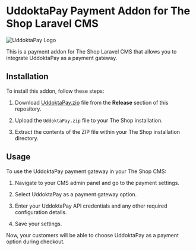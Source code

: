 # UddoktaPay Payment Addon for The Shop Laravel CMS

![UddoktaPay Logo](https://uddoktapay.com/assets/images/logo.png)

This is a payment addon for The Shop Laravel CMS that allows you to integrate UddoktaPay as a payment gateway.

## Installation

To install this addon, follow these steps:

1. Download [UddoktaPay.zip](https://github.com/uddoktapay/TheShop/releases/download/v1.0.0/UddoktaPay.zip) file from the **Release** section of this repository.

2. Upload the `UddoktaPay.zip` file to your The Shop installation.

3. Extract the contents of the ZIP file within your The Shop installation directory.


## Usage

To use the UddoktaPay payment gateway in your The Shop CMS:

1. Navigate to your CMS admin panel and go to the payment settings.

2. Select UddoktaPay as a payment gateway option.

3. Enter your UddoktaPay API credentials and any other required configuration details.

4. Save your settings.

Now, your customers will be able to choose UddoktaPay as a payment option during checkout.